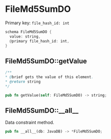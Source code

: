 # FileMd5SumDO

Primary key: `file_hash_id: int`

```rust
schema FileMd5SumDO {
  value: string,
  @primary file_hash_id: int,
}
```
## FileMd5SumDO::getValue

```java
/**
* @brief gets the value of this element.
* @return string
*/
```
```rust
pub fn getValue(self: FileMd5SumDO) -> string;
```
## FileMd5SumDO::\_\_all\_\_

Data constraint method.

```rust
pub fn __all__(db: JavaDB) -> *FileMd5SumDO;
```
